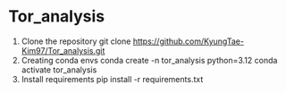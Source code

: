 # Tor_analysis
1. Clone the repository
git clone https://github.com/KyungTae-Kim97/Tor_analysis.git
2. Creating conda envs
conda create -n tor_analysis python=3.12
conda activate tor_analysis
3. Install requirements
pip install -r requirements.txt
